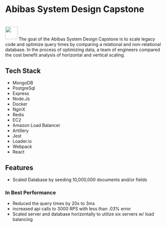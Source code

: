 # Abibas System Design Capstone

# <img src="https://github.com/oui-qln/Nav-Proxy/blob/master/ouiqln.png" align="left" width="40" height="40"> 
<br/>

The goal of the Abibas System Design Capstone is to scale legacy code and optimize query times by comparing a relational and non-relational database. In the process of optimizing data, a team of engineers compared the cost benefit analysis of horizontal and vertical scaling. 

## Tech Stack
- MongoDB
- PostgreSql
- Express
- Node.Js
- Docker
- NginX
- Redis
- EC2
- Amazon Load Balancer
- Artillery
- Jest
- Loader.io
- Webpack
- React

## Features
- Scaled Database by seeding 10,000,000 documents and/or fields
### In Best Performance
- Reduced the query times by 20x to 3ms
- increased api calls to 3000 RPS with less than .03% error
- Scaled server and database horizontally to utilize six servers w/ load balancing
